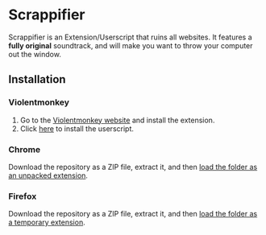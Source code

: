 # Scrappifier

Scrappifier is an Extension/Userscript that ruins all websites. It features a **fully original** soundtrack, and will make you want to throw your computer out the window.

## Installation

### Violentmonkey

1. Go to the [Violentmonkey website](https://violentmonkey.github.io/get-it/) and install the extension.
2. Click [here](https://github.com/artifishvr/scrappifier/raw/refs/heads/main/scrappifier.user.js) to install the userscript.

### Chrome

Download the repository as a ZIP file, extract it, and then [load the folder as an unpacked extension](https://developer.chrome.com/docs/extensions/get-started/tutorial/hello-world#load-unpacked).

### Firefox

Download the repository as a ZIP file, extract it, and then [load the folder as a temporary extension](https://developer.mozilla.org/en-US/docs/Mozilla/Add-ons/WebExtensions/Your_first_WebExtension#installing).
